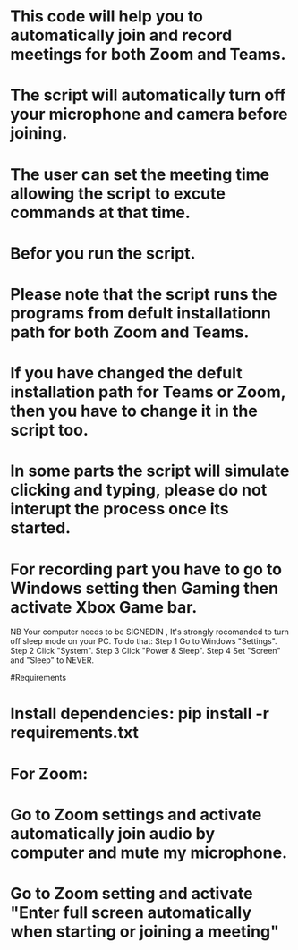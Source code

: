 # This code will help you to automatically join and record meetings for both Zoom and Teams.
# The script will automatically turn off your microphone and camera before joining.
# The user can set the meeting time allowing the script to excute commands at that time.


# Befor you run the script.
# Please note that the script runs the programs from defult installationn path for both Zoom and Teams.
# If you have changed the defult installation path for Teams or Zoom, then you have to change it in the script too.
# In some parts the script will simulate clicking and typing, please do not interupt the process once its started.
# For recording part you have to go to Windows setting then Gaming then activate Xbox Game bar.

NB
Your computer needs to be SIGNEDIN , It's strongly rocomanded to turn off sleep mode on your PC.
To do that:
Step 1
Go to Windows "Settings".
Step 2
Click "System".
Step 3
Click "Power & Sleep".
Step 4
Set "Screen" and "Sleep" to NEVER.

#Requirements
# Install dependencies: pip install -r requirements.txt
# For Zoom:
# Go to Zoom settings and activate automatically join audio by computer and mute my microphone.
# Go to Zoom setting and activate "Enter full screen automatically when starting or joining a meeting"
